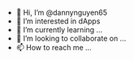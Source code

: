 - 👋 Hi, I’m @dannynguyen65   
- 👀 I’m interested in dApps
- 🌱 I’m currently learning ... 
- 💞️ I’m looking to collaborate on ... 
- 📫 How to reach me ...  
 
<!---
dannynguyen65/dannynguyen65 is a ✨ special ✨ repository because its `README.md` (this file) appears on your GitHub profile.
You can click the Preview link to take a look at your changes.
--->
